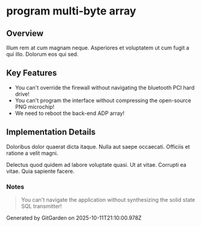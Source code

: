 # program multi-byte array

## Overview
Illum rem at cum magnam neque. Asperiores et voluptatem ut cum fugit a qui illo. Dolorum eos qui sed.

## Key Features
- You can't override the firewall without navigating the bluetooth PCI hard drive!
- You can't program the interface without compressing the open-source PNG microchip!
- We need to reboot the back-end ADP array!

## Implementation Details
Doloribus dolor quaerat dicta itaque. Nulla aut saepe occaecati. Officiis et ratione a velit magni.
 Delectus quod quidem ad labore voluptate quasi. Ut at vitae. Corrupti ea vitae. Quia sapiente facere.

### Notes
> You can't navigate the application without synthesizing the solid state SQL transmitter!

Generated by GitGarden on 2025-10-11T21:10:00.978Z